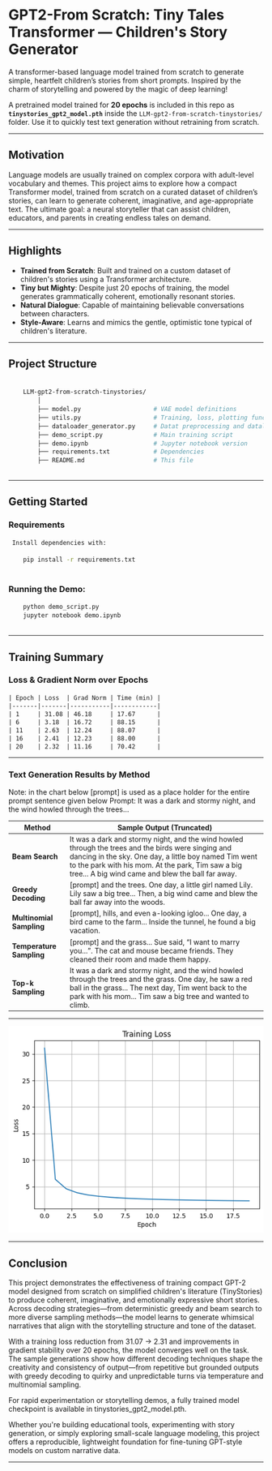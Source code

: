 # GPT2-From Scratch: Tiny Tales Transformer — Children's Story Generator

A transformer-based language model trained from scratch to generate simple, heartfelt children’s stories
from short prompts. Inspired by the charm of storytelling and powered by the magic of deep learning!

A pretrained model trained for **20 epochs** is included in this repo as **`tinystories_gpt2_model.pth`** inside the
`LLM-gpt2-from-scratch-tinystories/` folder. Use it to quickly test text generation without retraining from scratch.

---

## Motivation

Language models are usually trained on complex corpora with adult-level vocabulary and themes. This project aims to explore
how a compact Transformer model, trained from scratch on a curated dataset of children’s stories, can learn to generate
coherent, imaginative, and age-appropriate text. The ultimate goal: a neural storyteller that can assist children, educators,
and parents in creating endless tales on demand.

---

##  Highlights

- **Trained from Scratch**: Built and trained on a custom dataset of children's stories using a Transformer architecture.
- **Tiny but Mighty**: Despite just 20 epochs of training, the model generates grammatically coherent, emotionally resonant stories.
- **Natural Dialogue**: Capable of maintaining believable conversations between characters.
- **Style-Aware**: Learns and mimics the gentle, optimistic tone typical of children's literature.

---

##  Project Structure

```bash

    LLM-gpt2-from-scratch-tinystories/
        │
        ├── model.py                    # VAE model definitions
        ├── utils.py                    # Training, loss, plotting functions
        ├── dataloader_generator.py     # Datat preprocessing and dataloader generating
        ├── demo_script.py              # Main training script
        ├── demo.ipynb                  # Jupyter notebook version
        ├── requirements.txt            # Dependencies
        ├── README.md                   # This file
        
```
---


## Getting Started

### Requirements

```bash
 Install dependencies with:

    pip install -r requirements.txt
    
```
 ### Running the Demo:
 ```bash
     python demo_script.py
     jupyter notebook demo.ipynb
     
```
---

## Training Summary

### Loss & Gradient Norm over Epochs

    | Epoch | Loss  | Grad Norm | Time (min) |
    |-------|-------|-----------|------------|
    | 1     | 31.08 | 46.18     | 17.67      |
    | 6     | 3.18  | 16.72     | 88.15      |
    | 11    | 2.63  | 12.24     | 88.07      |
    | 16    | 2.41  | 12.23     | 88.00      |
    | 20    | 2.32  | 11.16     | 70.42      |

---

### Text Generation Results by Method


Note: in the chart below [prompt] is used as a place holder for the entire prompt sentence given below
Prompt: It was a dark and stormy night, and the wind howled through the trees...


| Method                   | Sample Output (Truncated)                                                                                                                                                                                                                                              |
| ------------------------ | ---------------------------------------------------------------------------------------------------------------------------------------------------------------------------------------------------------------------------------------------------------------------- |
| **Beam Search**          | It was a dark and stormy night, and the wind howled through the trees and the birds were singing and dancing in the sky. One day, a little boy named Tim went to the park with his mom. At the park, Tim saw a big tree... A big wind came and blew the ball far away. |
| **Greedy Decoding**      | [prompt] and the trees. One day, a little girl named Lily. Lily saw a big tree... Then, a big wind came and blew the ball far away into the woods.                                                        |
| **Multinomial Sampling** | [prompt], hills, and even a-looking igloo... One day, a bird came to the farm... Inside the tunnel, he found a big vacation.                                                                              |
| **Temperature Sampling** | [prompt] and the grass... Sue said, “I want to marry you...”. The cat and mouse became friends. They cleaned their room and made them happy.                                                              |
| **Top-k Sampling**       | It was a dark and stormy night, and the wind howled through the trees and the grass. One day, he saw a red ball in the grass... The next day, Tim went back to the park with his mom... Tim saw a big tree and wanted to climb.                                        |

---

![Training Results](train.png)

---


## Conclusion

This project demonstrates the effectiveness of training compact GPT-2 model designed from scratch on simplified children's literature (TinyStories)
to produce coherent, imaginative, and emotionally expressive short stories. Across decoding strategies—from deterministic greedy
and beam search to more diverse sampling methods—the model learns to generate whimsical narratives that align with the storytelling
structure and tone of the dataset.

With a training loss reduction from 31.07 → 2.31 and improvements in gradient stability over 20 epochs, the model converges well
on the task. The sample generations show how different decoding techniques shape the creativity and consistency of output—from
repetitive but grounded outputs with greedy decoding to quirky and unpredictable turns via temperature and multinomial sampling.

For rapid experimentation or storytelling demos, a fully trained model checkpoint is available in tinystories_gpt2_model.pth.

Whether you're building educational tools, experimenting with story generation, or simply exploring small-scale language modeling, this project offers a reproducible, lightweight foundation for fine-tuning GPT-style models on custom narrative data.

---
